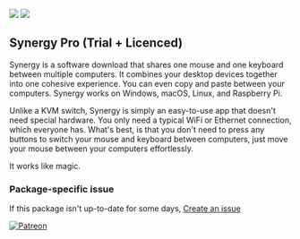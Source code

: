 [![](https://img.shields.io/chocolatey/v/synergy-pro?color=green&label=synergy-pro)](https://chocolatey.org/packages/synergy-pro) [![](https://img.shields.io/chocolatey/dt/synergy-pro)](https://chocolatey.org/packages/synergy-pro)

## Synergy Pro (Trial + Licenced)
Synergy is a software download that shares one mouse and one keyboard between multiple computers. It combines your desktop devices
together into one cohesive experience. You can even copy and paste between your computers. Synergy works on Windows, macOS, Linux,
and Raspberry Pi.

Unlike a KVM switch, Synergy is simply an easy-to-use app that doesn't need special hardware. You only need a typical WiFi or Ethernet
connection, which everyone has. What's best, is that you don't need to press any buttons to switch your mouse and keyboard between
computers, just move your mouse between your computers effortlessly.

It works like magic.

### Package-specific issue
If this package isn't up-to-date for some days, [Create an issue](https://github.com/tunisiano187/Chocolatey-packages/issues/new/choose)

[![Patreon](https://cdn.jsdelivr.net/gh/tunisiano187/Chocolatey-packages@d15c4e19c709e7148588d4523ffc6dd3cd3c7e5e/icons/patreon.png)](https://www.patreon.com/bePatron?u=39585820)